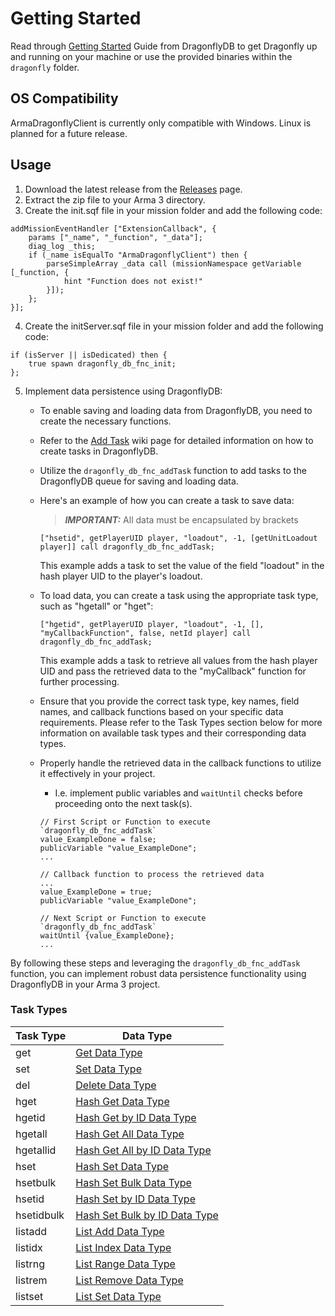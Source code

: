 # Getting Started

Read through [Getting Started](https://www.dragonflydb.io/docs/getting-started) Guide from DragonflyDB to get Dragonfly up and running on your machine or use the provided binaries within the `dragonfly` folder.

## OS Compatibility

ArmaDragonflyClient is currently only compatible with Windows. Linux is planned for a future release.

## Usage

1. Download the latest release from the [Releases](https://github.com/ArmaDragonflyClient/ArmaDragonflyClient/releases) page.
2. Extract the zip file to your Arma 3 directory.
3. Create the init.sqf file in your mission folder and add the following code:

```sqf
addMissionEventHandler ["ExtensionCallback", {
	params ["_name", "_function", "_data"];
	diag_log _this;
	if (_name isEqualTo "ArmaDragonflyClient") then {
		parseSimpleArray _data call (missionNamespace getVariable [_function, {
			hint "Function does not exist!"
		}]);
	};
}];
```

4. Create the initServer.sqf file in your mission folder and add the following code:

```sqf
if (isServer || isDedicated) then {
	true spawn dragonfly_db_fnc_init;
};
```

5. Implement data persistence using DragonflyDB:

   - To enable saving and loading data from DragonflyDB, you need to create the necessary functions.
   - Refer to the [Add Task](https://jschmidt92.github.io/ArmaDragonflyClient/#/main/addTask) wiki page for detailed information on how to create tasks in DragonflyDB.
   - Utilize the `dragonfly_db_fnc_addTask` function to add tasks to the DragonflyDB queue for saving and loading data.
   - Here's an example of how you can create a task to save data:
       > **_IMPORTANT:_** All data must be encapsulated by brackets

     ```sqf
     ["hsetid", getPlayerUID player, "loadout", -1, [getUnitLoadout player]] call dragonfly_db_fnc_addTask;
     ```

     This example adds a task to set the value of the field "loadout" in the hash player UID to the player's loadout.

   - To load data, you can create a task using the appropriate task type, such as "hgetall" or "hget":
     ```sqf
     ["hgetid", getPlayerUID player, "loadout", -1, [], "myCallbackFunction", false, netId player] call dragonfly_db_fnc_addTask;
     ```

     This example adds a task to retrieve all values from the hash player UID and pass the retrieved data to the "myCallback" function for further processing.

   - Ensure that you provide the correct task type, key names, field names, and callback functions based on your specific data requirements. Please refer to the Task Types section below for more information on available task types and their corresponding data types.
   - Properly handle the retrieved data in the callback functions to utilize it effectively in your project.
       - I.e. implement public variables and `waitUntil` checks before proceeding onto the next task(s).
       ```sqf
       // First Script or Function to execute `dragonfly_db_fnc_addTask`
       value_ExampleDone = false;
       publicVariable "value_ExampleDone";
       ...

       // Callback function to process the retrieved data
       ...
       value_ExampleDone = true;
       publicVariable "value_ExampleDone";

       // Next Script or Function to execute `dragonfly_db_fnc_addTask`
       waitUntil {value_ExampleDone};
       ...
       ```

By following these steps and leveraging the `dragonfly_db_fnc_addTask` function, you can implement robust data persistence functionality using DragonflyDB in your Arma 3 project.

### Task Types

| Task Type  | Data Type                                                                                                |
| ---------- | -------------------------------------------------------------------------------------------------------- |
| get        | [Get Data Type](https://jschmidt92.github.io/ArmaDragonflyClient/#/generic/get)                          |
| set        | [Set Data Type](https://jschmidt92.github.io/ArmaDragonflyClient/#/generic/set)                          |
| del        | [Delete Data Type](https://jschmidt92.github.io/ArmaDragonflyClient/#/generic/delete)                    |
| hget       | [Hash Get Data Type](https://jschmidt92.github.io/ArmaDragonflyClient/#/hashes/hashGet)                  |
| hgetid     | [Hash Get by ID Data Type](https://jschmidt92.github.io/ArmaDragonflyClient/#/hashes/hashGetId)          |
| hgetall    | [Hash Get All Data Type](https://jschmidt92.github.io/ArmaDragonflyClient/#/hashes/hashGetAll)           |
| hgetallid  | [Hash Get All by ID Data Type](https://jschmidt92.github.io/ArmaDragonflyClient/#/hashes/hashGetAllId)   |
| hset       | [Hash Set Data Type](https://jschmidt92.github.io/ArmaDragonflyClient/#/hashes/hashSet)                  |
| hsetbulk   | [Hash Set Bulk Data Type](https://jschmidt92.github.io/ArmaDragonflyClient/#/hashes/hashSetBulk)         |
| hsetid     | [Hash Set by ID Data Type](https://jschmidt92.github.io/ArmaDragonflyClient/#/hashes/hashSetId)          |
| hsetidbulk | [Hash Set Bulk by ID Data Type](https://jschmidt92.github.io/ArmaDragonflyClient/#/hashes/hashSetBulkId) |
| listadd    | [List Add Data Type](https://jschmidt92.github.io/ArmaDragonflyClient/#/lists/listAdd)                   |
| listidx    | [List Index Data Type](https://jschmidt92.github.io/ArmaDragonflyClient/#/lists/listGet)                 |
| listrng    | [List Range Data Type](https://jschmidt92.github.io/ArmaDragonflyClient/#/lists/listLoad)                |
| listrem    | [List Remove Data Type](https://jschmidt92.github.io/ArmaDragonflyClient/#/lists/listRemove)             |
| listset    | [List Set Data Type](https://jschmidt92.github.io/ArmaDragonflyClient/#/lists/listSet)                   |

